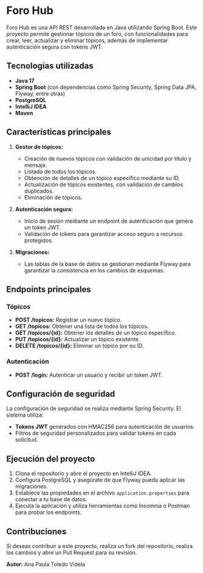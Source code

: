 # Foro Hub

Foro Hub es una API REST desarrollada en Java utilizando Spring Boot. Este proyecto permite gestionar tópicos de un foro, con funcionalidades para crear, leer, actualizar y eliminar tópicos, además de implementar autenticación segura con tokens JWT.

## Tecnologías utilizadas
- **Java 17**
- **Spring Boot** (con dependencias como Spring Security, Spring Data JPA, Flyway, entre otras)
- **PostgreSQL**
- **IntelliJ IDEA**
- **Maven**

## Características principales

1. **Gestor de tópicos:**
   - Creación de nuevos tópicos con validación de unicidad por título y mensaje.
   - Listado de todos los tópicos.
   - Obtención de detalles de un tópico específico mediante su ID.
   - Actualización de tópicos existentes, con validación de cambios duplicados.
   - Eliminación de tópicos.

2. **Autenticación segura:**
   - Inicio de sesión mediante un endpoint de autenticación que genera un token JWT.
   - Validación de tokens para garantizar acceso seguro a recursos protegidos.

3. **Migraciones:**
   - Las tablas de la base de datos se gestionan mediante Flyway para garantizar la consistencia en los cambios de esquemas.

## Endpoints principales

### Tópicos
- **POST /topicos:** Registrar un nuevo tópico.
- **GET /topicos:** Obtener una lista de todos los tópicos.
- **GET /topicos/{id}:** Obtener los detalles de un tópico específico.
- **PUT /topicos/{id}:** Actualizar un tópico existente.
- **DELETE /topicos/{id}:** Eliminar un tópico por su ID.

### Autenticación
- **POST /login:** Autenticar un usuario y recibir un token JWT.

## Configuración de seguridad
La configuración de seguridad se realiza mediante Spring Security. El sistema utiliza:
- **Tokens JWT** generados con HMAC256 para autenticación de usuarios.
- Filtros de seguridad personalizados para validar tokens en cada solicitud.

## Ejecución del proyecto
1. Clona el repositorio y abre el proyecto en IntelliJ IDEA.
2. Configura PostgreSQL y asegúrate de que Flyway pueda aplicar las migraciones.
3. Establece las propiedades en el archivo `application.properties` para conectar a tu base de datos.
4. Ejecuta la aplicación y utiliza herramientas como Insomnia o Postman para probar los endpoints.

## Contribuciones
Si deseas contribuir a este proyecto, realiza un fork del repositorio, realiza los cambios y abre un Pull Request para su revisión.

**Autor:** Ana Paula Toledo Videla
